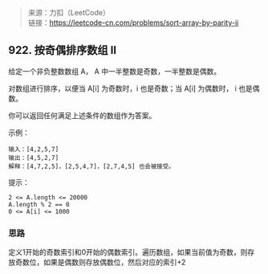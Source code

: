 > 来源：力扣（LeetCode）  
  链接：https://leetcode-cn.com/problems/sort-array-by-parity-ii

## 922. 按奇偶排序数组 II
给定一个非负整数数组 A， A 中一半整数是奇数，一半整数是偶数。

对数组进行排序，以便当 A[i] 为奇数时，i 也是奇数；当 A[i] 为偶数时， i 也是偶数。

你可以返回任何满足上述条件的数组作为答案。


示例：
```
输入：[4,2,5,7]
输出：[4,5,2,7]
解释：[4,7,2,5]，[2,5,4,7]，[2,7,4,5] 也会被接受。
```

提示：
```
2 <= A.length <= 20000
A.length % 2 == 0
0 <= A[i] <= 1000
```


### 思路
定义1开始的奇数索引和0开始的偶数索引。遍历数组，如果当前值为奇数，则存放奇数位，如果是偶数则存放偶数位，然后对应的索引+2

